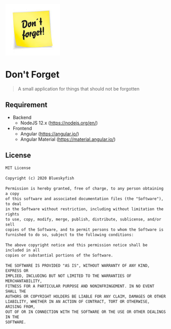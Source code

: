 
![Don't Forget](logo.png)

# Don't Forget

> A small application for things that should not be forgotten


## Requirement

* Backend
    * NodeJS 12.x (<https://nodejs.org/en/>)
* Frontend
    * Angular (<https://angular.io/>)
    * Angular Material (<https://material.angular.io/>)


## License

```
MIT License

Copyright (c) 2020 Blueskyfish

Permission is hereby granted, free of charge, to any person obtaining a copy
of this software and associated documentation files (the "Software"), to deal
in the Software without restriction, including without limitation the rights
to use, copy, modify, merge, publish, distribute, sublicense, and/or sell
copies of the Software, and to permit persons to whom the Software is
furnished to do so, subject to the following conditions:

The above copyright notice and this permission notice shall be included in all
copies or substantial portions of the Software.

THE SOFTWARE IS PROVIDED "AS IS", WITHOUT WARRANTY OF ANY KIND, EXPRESS OR
IMPLIED, INCLUDING BUT NOT LIMITED TO THE WARRANTIES OF MERCHANTABILITY,
FITNESS FOR A PARTICULAR PURPOSE AND NONINFRINGEMENT. IN NO EVENT SHALL THE
AUTHORS OR COPYRIGHT HOLDERS BE LIABLE FOR ANY CLAIM, DAMAGES OR OTHER
LIABILITY, WHETHER IN AN ACTION OF CONTRACT, TORT OR OTHERWISE, ARISING FROM,
OUT OF OR IN CONNECTION WITH THE SOFTWARE OR THE USE OR OTHER DEALINGS IN THE
SOFTWARE.
```
